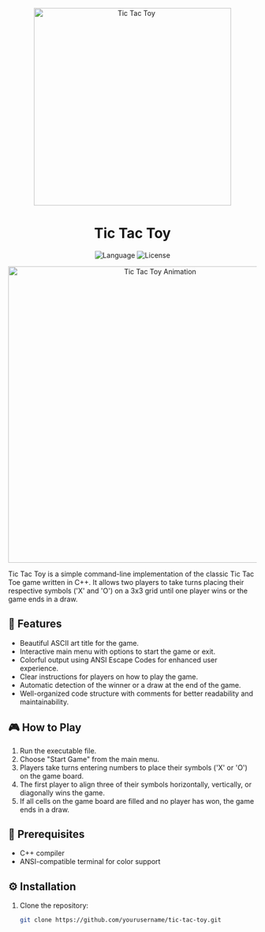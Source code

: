 <p align="center">
  <img src="https://i.imgur.com/ABC123.jpg" alt="Tic Tac Toy" width="400">
</p>

<h1 align="center">Tic Tac Toy</h1>

<p align="center">
  <img src="https://img.shields.io/badge/language-C%2B%2B-blue" alt="Language">
  <img src="https://img.shields.io/badge/license-MIT-green" alt="License">
</p>

<p align="center">
  <img src="https://media.giphy.com/media/X7YM4aAkGcXrX9fxLb/giphy.gif" alt="Tic Tac Toy Animation" width="600">
</p>

Tic Tac Toy is a simple command-line implementation of the classic Tic Tac Toe game written in C++. It allows two players to take turns placing their respective symbols ('X' and 'O') on a 3x3 grid until one player wins or the game ends in a draw.

## 🚀 Features

- Beautiful ASCII art title for the game.
- Interactive main menu with options to start the game or exit.
- Colorful output using ANSI Escape Codes for enhanced user experience.
- Clear instructions for players on how to play the game.
- Automatic detection of the winner or a draw at the end of the game.
- Well-organized code structure with comments for better readability and maintainability.

## 🎮 How to Play

1. Run the executable file.
2. Choose "Start Game" from the main menu.
3. Players take turns entering numbers to place their symbols ('X' or 'O') on the game board.
4. The first player to align three of their symbols horizontally, vertically, or diagonally wins the game.
5. If all cells on the game board are filled and no player has won, the game ends in a draw.

## 🔧 Prerequisites

- C++ compiler
- ANSI-compatible terminal for color support

## ⚙️ Installation

1. Clone the repository:
   ```sh
   git clone https://github.com/yourusername/tic-tac-toy.git
